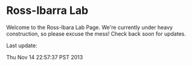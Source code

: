 # Ross-Ibarra Lab

Welcome to the Ross-Ibara Lab Page. We're currently under heavy construction, so please excuse the mess! Check back soon for updates. 

Last update:


Thu Nov 14 22:57:37 PST 2013
